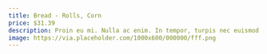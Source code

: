 ```yaml
---
title: Bread - Rolls, Corn
price: $31.39
description: Proin eu mi. Nulla ac enim. In tempor, turpis nec euismod scelerisque, quam turpis adipiscing lorem, vitae mattis nibh ligula nec sem.
image: https://via.placeholder.com/1000x600/000000/fff.png
---
```

